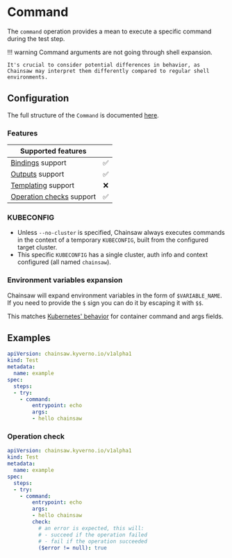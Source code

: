 # Command

The `command` operation provides a mean to execute a specific command during the test step.

!!! warning
    Command arguments are not going through shell expansion.
    
    It's crucial to consider potential differences in behavior, as Chainsaw may interpret them differently compared to regular shell environments.

## Configuration

The full structure of the `Command` is documented [here](../reference/apis/chainsaw.v1alpha1.md#chainsaw-kyverno-io-v1alpha1-Command).

### Features

| Supported features                                 |                    |
|----------------------------------------------------|:------------------:|
| [Bindings](../general/bindings.md) support         | :white_check_mark: |
| [Outputs](../general/outputs.md) support           | :white_check_mark: |
| [Templating](../general/templating.md) support     | :x:                |
| [Operation checks](../general/checks.md) support   | :white_check_mark: |

### KUBECONFIG

- Unless `--no-cluster` is specified, Chainsaw always executes commands in the context of a temporary `KUBECONFIG`, built from the configured target cluster.
- This specific `KUBECONFIG` has a single cluster, auth info and context configured (all named `chainsaw`).

### Environment variables expansion

Chainsaw will expand environment variables in the form of `$VARIABLE_NAME`. If you need to provide the `$` sign you can do it by escaping it with `$$`.

This matches [Kubernetes' behavior](https://kubernetes.io/docs/reference/kubernetes-api/workload-resources/pod-v1/#entrypoint) for container command and args fields.

## Examples

```yaml
apiVersion: chainsaw.kyverno.io/v1alpha1
kind: Test
metadata:
  name: example
spec:
  steps:
  - try:
    - command:
        entrypoint: echo
        args:
        - hello chainsaw
```

### Operation check

```yaml
apiVersion: chainsaw.kyverno.io/v1alpha1
kind: Test
metadata:
  name: example
spec:
  steps:
  - try:
    - command:
        entrypoint: echo
        args:
        - hello chainsaw
        check:
          # an error is expected, this will:
          # - succeed if the operation failed
          # - fail if the operation succeeded
          ($error != null): true
```
